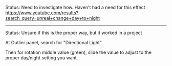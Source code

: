 
Status: Need to investigate how. Haven't had a need for this effect
https://www.youtube.com/results?search_query=unreal+change+day+to+night

---

Status: Unsure if this is the proper way, but it worked in a project

At Outlier panel, search for "Directional Light"

Then for rotation middle value (green), slide the value to adjust to the proper day/night setting you want.

